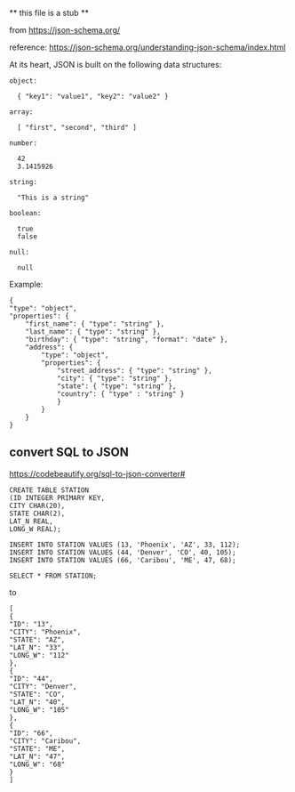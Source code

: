 
** this file is a stub **

from https://json-schema.org/

reference: https://json-schema.org/understanding-json-schema/index.html

At its heart, JSON is built on the following data structures:

    object:

      { "key1": "value1", "key2": "value2" }

    array:

      [ "first", "second", "third" ]

    number:

      42
      3.1415926

    string:

      "This is a string"

    boolean:

      true
      false

    null:

      null
 
 Example:     
 
    {
    "type": "object",
    "properties": {
        "first_name": { "type": "string" },
        "last_name": { "type": "string" },
        "birthday": { "type": "string", "format": "date" },
        "address": {
            "type": "object",
            "properties": {
                "street_address": { "type": "string" },
                "city": { "type": "string" },
                "state": { "type": "string" },
                "country": { "type" : "string" }
                }
            }
        }
    }

## convert SQL to JSON

https://codebeautify.org/sql-to-json-converter#

    CREATE TABLE STATION
    (ID INTEGER PRIMARY KEY,
    CITY CHAR(20),
    STATE CHAR(2),
    LAT_N REAL,
    LONG_W REAL);

    INSERT INTO STATION VALUES (13, 'Phoenix', 'AZ', 33, 112);
    INSERT INTO STATION VALUES (44, 'Denver', 'CO', 40, 105);
    INSERT INTO STATION VALUES (66, 'Caribou', 'ME', 47, 68); 

    SELECT * FROM STATION;

to 

    [
    {
    "ID": "13",
    "CITY": "Phoenix",
    "STATE": "AZ",
    "LAT_N": "33",
    "LONG_W": "112"
    },
    {
    "ID": "44",
    "CITY": "Denver",
    "STATE": "CO",
    "LAT_N": "40",
    "LONG_W": "105"
    },
    {
    "ID": "66",
    "CITY": "Caribou",
    "STATE": "ME",
    "LAT_N": "47",
    "LONG_W": "68"
    }
    ]




